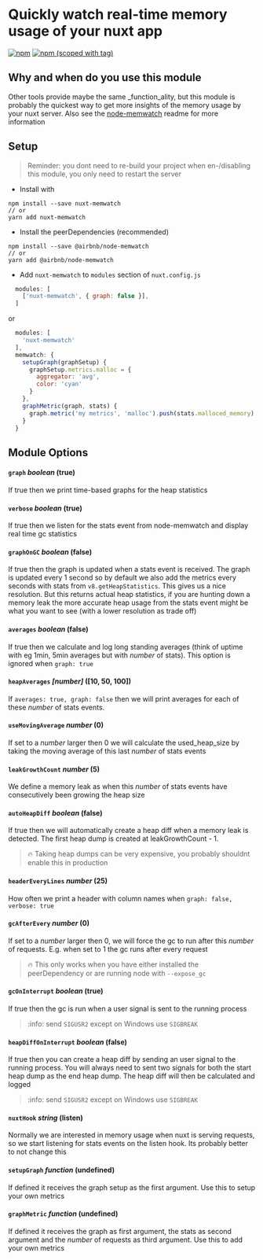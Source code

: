 # Quickly watch real-time memory usage of your nuxt app
<!-- <a href="https://travis-ci.org/pimlie/nuxt-memwatch"><img src="https://api.travis-ci.org/pimlie/nuxt-memwatch.svg" alt="Build Status"></a> -->
[![npm](https://img.shields.io/npm/dt/nuxt-memwatch.svg?style=flat-square)](https://www.npmjs.com/package/nuxt-memwatch)
[![npm (scoped with tag)](https://img.shields.io/npm/v/nuxt-memwatch/latest.svg?style=flat-square)](https://www.npmjs.com/package/nuxt-memwatch)

## Why and when do you use this module

Other tools provide maybe the same _function_ality, but this module is probably the quickest way to get more insights of the memory usage by your nuxt server. Also see the [node-memwatch](https://github.com/airbnb/node-memwatch) readme for more information

## Setup
> Reminder: you dont need to re-build your project when en-/disabling this module, you only need to restart the server

- Install with 
```
npm install --save nuxt-memwatch
// or
yarn add nuxt-memwatch
```

- Install the peerDependencies (recommended)
```
npm install --save @airbnb/node-memwatch
// or
yarn add @airbnb/node-memwatch
```

- Add `nuxt-memwatch` to `modules` section of `nuxt.config.js`
```js
  modules: [
    ['nuxt-memwatch', { graph: false }],
  ]
```
or 
```js
  modules: [
    'nuxt-memwatch'
  ],
  memwatch: {
    setupGraph(graphSetup) {
      graphSetup.metrics.malloc = {
        aggregator: 'avg',
        color: 'cyan'
      }
    },
    graphMetric(graph, stats) {
      graph.metric('my metrics', 'malloc').push(stats.malloced_memory)
    }
  }
```

## Module Options

#### `graph` _boolean_ (true)

If true then we print time-based graphs for the heap statistics

#### `verbose` _boolean_ (true)

If true then we listen for the stats event from node-memwatch and display real time gc statistics

#### `graphOnGC` _boolean_ (false)

If true then the graph is updated when a stats event is received. The graph is updated every 1 second so by default we also add the metrics every seconds with stats from `v8.getHeapStatistics`. This gives us a nice resolution. But this returns actual heap statistics, if you are hunting down a memory leak the more accurate heap usage from the stats event might be what you want to see (with a lower resolution as trade off)

#### `averages` _boolean_ (false)

If true then we calculate and log long standing averages (think of uptime with eg 1min, 5min averages but with _number_ of stats). This option is ignored when `graph: true` 

#### `heapAverages` _[number]_ ([10, 50, 100])

If `averages: true, graph: false` then we will print averages for each of these _number_ of stats events.

#### `useMovingAverage` _number_ (0)

If set to a _number_ larger then 0 we will calculate the used_heap_size by taking the moving average of this last _number_ of stats events

#### `leakGrowthCount` _number_ (5)

We define a memory leak as when this _number_ of stats events have consecutively been growing the heap size

#### `autoHeapDiff` _boolean_ (false)

If true then we will automatically create a heap diff when a memory leak is detected. The first heap dump is created at leakGrowthCount - 1.

> :fire: Taking heap dumps can be very expensive, you probably shouldnt enable this in production

#### `headerEveryLines` _number_ (25)

How often we print a header with column names when `graph: false, verbose: true`

#### `gcAfterEvery` _number_ (0)

If set to a _number_ larger then 0, we will force the gc to run after this _number_ of requests. E.g. when set to 1 the gc runs after every request

> :fire: This only works when you have either installed the peerDependency or are running node with `--expose_gc`

#### `gcOnInterrupt` _boolean_ (true)

If true then the gc is run when a user signal is sent to the running process

> :info: send `SIGUSR2` except on Windows use `SIGBREAK`

#### `heapDiffOnInterrupt` _boolean_ (false)

If true then you can create a heap diff by sending an user signal to the running process. You will always need to sent two signals for both the start heap dump as the end heap dump. The heap diff will then be calculated and logged

> :info: send `SIGUSR2` except on Windows use `SIGBREAK`

#### `nuxtHook` _string_ (listen)

Normally we are interested in memory usage when nuxt is serving requests, so we start listening for stats events on the listen hook. Its probably better to not change this

#### `setupGraph` _function_ (undefined)

If defined it receives the graph setup as the first argument. Use this to setup your own metrics

#### `graphMetric` _function_ (undefined)

If defined it receives the graph as first argument, the stats as second argument and the _number_ of requests as third argument. Use this to add your own metrics
